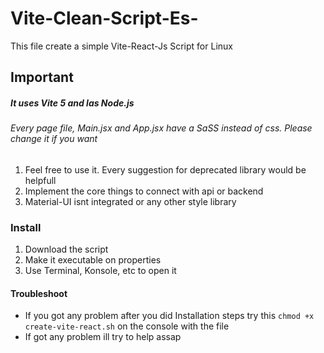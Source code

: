 # Vite-Clean-Script-Es-
This file create a simple Vite-React-Js Script for Linux

## Important
##### It uses Vite 5 and las Node.js
###### Every page file, Main.jsx and App.jsx have a SaSS instead of css. Please change it if you want

1. Feel free to use it. Every suggestion for deprecated library would be helpfull
1. Implement the core things to connect with api or backend
1. Material-UI isnt integrated or any other style library


### Install

1. Download the script
2. Make it executable on properties
3. Use Terminal, Konsole, etc to open it

#### Troubleshoot

* If you got any problem after you did Installation steps try this ``` chmod +x create-vite-react.sh ``` on the console with the file
* If got any problem ill try to help assap
